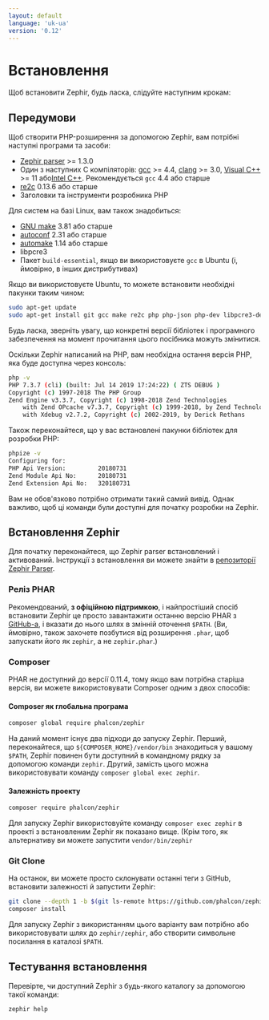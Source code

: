 ```yaml
---
layout: default
language: 'uk-ua'
version: '0.12'
---
```


# Встановлення

Щоб встановити Zephir, будь ласка, слідуйте наступним крокам:

<a name='prerequisites'></a>

## Передумови

Щоб створити PHP-розширення за допомогою Zephir, вам потрібні наступні програми та засоби:

* [Zephir parser](https://github.com/phalcon/php-zephir-parser) >= 1.3.0
* Один з наступних C компіляторів: [gcc](https://gcc.gnu.org/) >= 4.4, [clang](https://clang.llvm.org/) >= 3.0, [Visual C++](https://support.microsoft.com/en-us/help/2977003/the-latest-supported-visual-c-downloads) >= 11 або[Intel C++](https://software.intel.com/en-us/c-compilers). Рекомендується `gcc` 4.4 або старше
* [re2c](http://re2c.org/) 0.13.6 або старше
* Заголовки та інструменти розробника PHP

Для систем на базі Linux, вам також знадобиться:

* [GNU make](https://www.gnu.org/software/make/) 3.81 або старше
* [autoconf](https://www.gnu.org/software/autoconf/autoconf.html) 2.31 або старше
* [automake](https://www.gnu.org/software/automake/) 1.14 або старше
* libpcre3
* Пакет `build-essential`, якщо ви використовуєте `gcc` в Ubuntu (і, ймовірно, в інших дистрибутивах)

Якщо ви використовуєте Ubuntu, то можете встановити необхідні пакунки таким чином:

```bash
sudo apt-get update
sudo apt-get install git gcc make re2c php php-json php-dev libpcre3-dev build-essential
```

Будь ласка, зверніть увагу, що конкретні версії бібліотек і програмного забезпечення на момент прочитання цього посібника можуть змінитися.

Оскільки Zephir написаний на PHP, вам необхідна остання версія PHP, яка буде доступна через консоль:

```bash
php -v
PHP 7.3.7 (cli) (built: Jul 14 2019 17:24:22) ( ZTS DEBUG )
Copyright (c) 1997-2018 The PHP Group
Zend Engine v3.3.7, Copyright (c) 1998-2018 Zend Technologies
    with Zend OPcache v7.3.7, Copyright (c) 1999-2018, by Zend Technologies
    with Xdebug v2.7.2, Copyright (c) 2002-2019, by Derick Rethans
```

Також переконайтеся, що у вас встановлені пакунки бібліотек для розробки PHP:

```bash
phpize -v
Configuring for:
PHP Api Version:         20180731
Zend Module Api No:      20180731
Zend Extension Api No:   320180731
```

Вам не обов'язково потрібно отримати такий самий вивід. Однак важливо, щоб ці команди були доступні для початку розробки на Zephir.

<a name='installing-zephir'></a>

## Встановлення Zephir

Для початку переконайтеся, що Zephir parser встановлений і активований. Інструкції з встановлення ви можете знайти в [репозиторії Zephir Parser](https://github.com/phalcon/php-zephir-parser).

### Реліз PHAR

Рекомендований, **з офіційною підтримкою**, і найпростіший спосіб встановити Zephir це просто завантажити останню версію PHAR з [GitHub-а](https://github.com/phalcon/zephir/releases/latest), і вказати до нього шлях в змінній оточення `$PATH`. (Ви, ймовірно, також захочете позбутися від розширення `.phar`, щоб запускати його як `zephir`, а не `zephir.phar`.)

### Composer

PHAR не доступний до версії 0.11.4, тому якщо вам потрібна старіша версія, ви можете використовувати Composer одним з двох способів:

#### Composer як глобальна програма

```bash
composer global require phalcon/zephir
```

На даний момент існує два підходи до запуску Zephir. Перший, переконайтеся, що `${COMPOSER_HOME}/vendor/bin` знаходиться у вашому `$PATH`, Zephir повинен бути доступний в командному рядку за допомогою команди `zephir`. Другий, замість цього можна використовувати команду `composer global exec zephir`.

#### Залежність проекту

```bash
composer require phalcon/zephir
```

Для запуску Zephir використовуйте команду `composer exec zephir` в проекті з встановленим Zephir як показано вище. (Крім того, як альтернативу ви можете запустити `vendor/bin/zephir`

### Git Clone

На останок, ви можете просто склонувати останні теги з GitHub, встановити залежності й запустити Zephir:

```bash
git clone --depth 1 -b $(git ls-remote https://github.com/phalcon/zephir 0.12.* | sort -t/ -k3 -Vr | head -n1 | awk -F/ '{ print $NF }') https://github.com/phalcon/zephir
composer install
```

Для запуску Zephir з використанням цього варіанту вам потрібно або використовувати шлях до `zephir/zephir`, або створити символьне посилання в каталозі `$PATH`.

<a name='testing-the-installation'></a>

## Тестування встановлення

Перевірте, чи доступний Zephir з будь-якого каталогу за допомогою такої команди:

```bash
zephir help
```